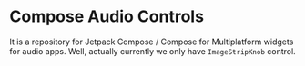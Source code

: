 # Compose Audio Controls

It is a repository for Jetpack Compose / Compose for Multiplatform widgets
for audio apps. Well, actually currently we only have `ImageStripKnob` control.
